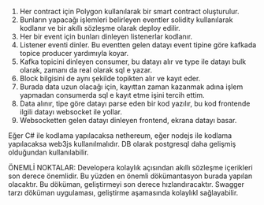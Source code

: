 1. Her contract için Polygon kullanılarak bir smart contract oluşturulur.
2. Bunların yapacağı işlemleri belirleyen eventler solidity kullanılarak kodlanır ve bir akıllı sözleşme olarak deploy edilir.
3. Her bir event için bunları dinleyen listenerlar kodlanır.
4. Listener eventi dinler. Bu eventten gelen datayı event tipine göre kafkada topice producer yardımıyla koyar.
5. Kafka topicini dinleyen consumer, bu datayı alır ve type ile datayı bulk olarak, zamanı da real olarak sql e yazar.
6. Block bilgisini de aynı şekilde topikten alır ve kayıt eder.
7. Burada data uzun olacağı için, kayıttan zaman kazanmak adına işlem yapmadan consumerda sql e kayıt etme işini tercih ettim.
8. Data alınır, tipe göre datayı parse eden bir kod yazılır, bu kod frontende ilgili datayı websocket ile yollar.
9. Websocketten gelen datayı dinleyen frontend, ekrana datayı basar.

Eğer C# ile kodlama yapılacaksa nethereum, eğer nodejs ile kodlama yapılacaksa web3js kullanılmalıdır. 
DB olarak postgresql daha gelişmiş olduğundan kullanılabilir.

ÖNEMLİ NOKTALAR: 
Developera kolaylık açısından akıllı sözleşme içerikleri son derece önemlidir. 
Bu yüzden en önemli dökümantasyon burada yapılan olacaktır. Bu döküman, geliştirmeyi son derece hızlandıracaktır.
Swagger tarzı döküman uygulaması, geliştirme aşamasında kolaylıkl sağlayabilir.
